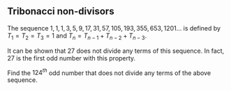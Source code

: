 ## Tribonacci non-divisors

The sequence $1, 1, 1, 3, 5, 9, 17, 31, 57, 105, 193, 355, 653, 1201 \dots$
is defined by $T_1 = T_2 = T_3 = 1$ and $T_n = T_{n-1} + T_{n-2} + T_{n-3}$.

It can be shown that $27$ does not divide any terms of this sequence.
In fact, $27$ is the first odd number with this property.

Find the $124^{th}$ odd number that does not divide any terms of the above sequence.
